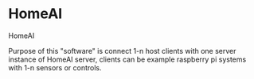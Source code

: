 HomeAI
======

HomeAI

Purpose of this "software" is connect 1-n host clients with one server instance of HomeAI server,
clients can be example raspberry pi systems with 1-n sensors or controls.
